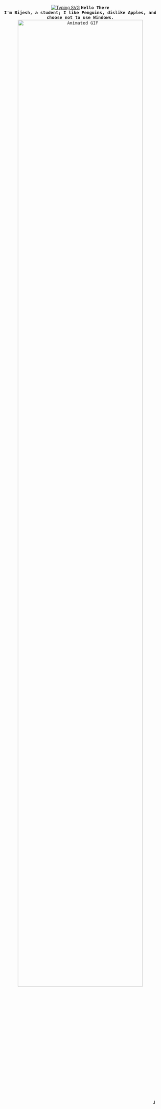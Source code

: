 <p align="center">
<a href="https://git.io/typing-svg"><img src="https://readme-typing-svg.herokuapp.com?font=Fira+Code&pause=1000&random=false&width=435&lines=Complex+simplicity%3A+I+use+Linux." alt="Typing SVG" /></a>
    <samp>
    <b> Hello There <br>
I'm Bijesh, a student; I like Penguins, dislike Apples, and choose not to use Windows.
</b>
<img src="https://raw.githubusercontent.com/BIIJESH/BIIJESH/main/animated.gif" alt="Animated GIF" width="90%">
<p align="right"><strong><samp>」</samp></strong></p>
</p>
